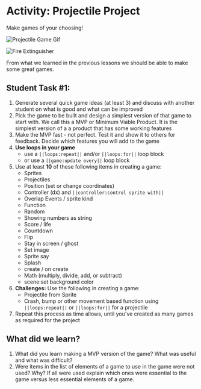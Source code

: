 # Activity: Projectile Project

Make games of your choosing!

![Projectile Game Gif](/static/courses/csintro/loops/project-game-1.gif)

![Fire Extinguisher](/static/courses/csintro/loops/extinguisher.gif)

From what we learned in the previous lessons we should be able to make some great games. 

## Student Task #1:

1. Generate several quick game ideas (at least 3) and discuss with another student on what is good and what can be improved
2. Pick the game to be built and design a simplest version of that game to start with. We call this a MVP or Minimum Viable Product. It is the simplest version of a a product that has some working features
3. Make the MVP fast - not perfect. Test it and show it to others for feedback. Decide which features you will add to the game
4. **Use loops in your game**
    * use a ``||loops:repeat||`` and/or ``||loops:for||`` loop block
    * or use a ``||game:update every||`` loop block
4. Use at least **10** of these following items in creating a game:
    * Sprites
    * Projectiles
    * Position (set or change coordinates)
    * Controller (dx) and ``||controller:control sprite with||``
    * Overlap Events / sprite kind
    * Function
    * Random
    * Showing numbers as string
    * Score / life
    * Countdown
    * Flip
    * Stay in screen / ghost
    * Set image
    * Sprite say
    * Splash
    * create / on create
    * Math (multiply, divide, add, or subtract)
    * scene:set background color
5. **Challenges:** Use the following in creating a game:
    * Projectile from Sprite
    * Crash, bump or other movement based function using ``||loops:repeat||`` or ``||loops:for||`` for a projectile
6. Repeat this process as time allows, until you've created as many games as required for the project

## What did we learn? 

1. What did you learn making a MVP version of the game? What was useful and what was difficult?
2. Were items in the list of elements of a game to use in the game were not used? Why? If all were used explain which ones were essential to the game versus less essential elements of a game.
